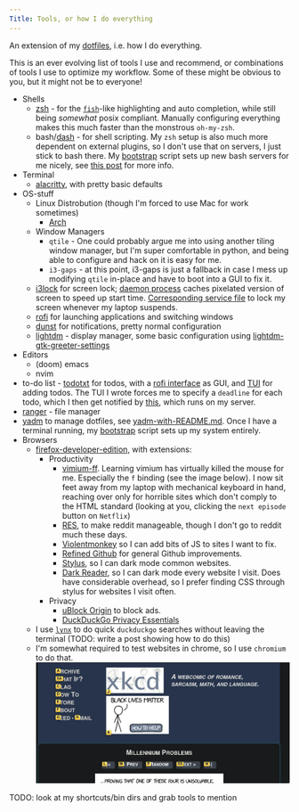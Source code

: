 ```yaml
---
Title: Tools, or how I do everything
---
```


An extension of my [dotfiles](https://github.com/seanbreckenridge/dotfiles), i.e. how I do everything.

This is an ever evolving list of tools I use and recommend, or combinations of tools I use to optimize my workflow. Some of these might be obvious to you, but it might not be to everyone!

- Shells
  - [zsh](http://zsh.sourceforge.net/) - for the [`fish`](https://fishshell.com/)-like highlighting and auto completion, while still being *somewhat* posix compliant. Manually configuring everything makes this much faster than the monstrous `oh-my-zsh`.
  - bash/[dash](https://wiki.archlinux.org/index.php/Dash) - for shell scripting. My `zsh` setup is also much more dependent on external plugins, so I don't use that on servers, I just stick to bash there. My [bootstrap](https://github.com/seanbreckenridge/bootstrap/) script sets up new bash servers for me nicely, see [this post](/post/server_setup) for more info.
- Terminal
  - [alacritty](https://github.com/alacritty/alacritty), with pretty basic defaults
- OS-stuff
  - Linux Distrobution (though I'm forced to use Mac for work sometimes)
    - [Arch](https://wiki.archlinux.org/index.php/)
  - Window Managers
    - `qtile` - One could probably argue me into using another tiling window manager, but I'm super comfortable in python, and being able to configure and hack on it is easy for me.
    - `i3-gaps` - at this point, i3-gaps is just a fallback in case I mess up modifying `qtile` in-place and have to boot into a GUI to fix it.
  - [i3lock](https://i3wm.org/i3lock/) for screen lock; [daemon process](https://sean.fish/d/lock-screen?dark) caches pixelated version of screen to speed up start time. [Corresponding service file](https://sean.fish/d/lockscreen@.service?dark) to lock my screen whenever my laptop suspends.
  - [rofi](https://github.com/davatorium/rofi) for launching applications and switching windows
  - [dunst](https://dunst-project.org/) for notifications, pretty normal configuration
  - [lightdm](https://wiki.archlinux.org/index.php/LightDM) - display manager, some basic configuration using [lightdm-gtk-greeter-settings](https://www.archlinux.org/packages/community/any/lightdm-gtk-greeter-settings/)
- Editors
  - (doom) emacs
  - nvim
- to-do list - [todotxt](http://todotxt.org/) for todos, with a [rofi interface](https://sean.fish/d/todo-prompt?dark) as GUI, and [TUI](https://gitlab.com/seanbreckenridge/full_todotxt) for adding todos. The TUI I wrote forces me to specify a `deadline` for each todo, which I then get notified by [this](https://github.com/seanbreckenridge/todotxt_deadline_notify), which runs on my server.
- [ranger](https://github.com/ranger/ranger) - file manager
- [yadm](https://yadm.io) to manage dotfiles, see [yadm-with-README.md](https://sean.fish/d/yadm-with-README.md?dark). Once I have a terminal running, my [bootstrap](https://sean.fish/d/bootstrap?dark) script sets up my system entirely.
- Browsers
  - [firefox-developer-edition](https://www.mozilla.org/en-US/firefox/developer/), with extensions:
    - Productivity
      - [vimium-ff](https://addons.mozilla.org/en-US/firefox/addon/vimium-ff/). Learning vimium has virtually killed the mouse for me. Especially the `f` binding (see the image below). I now sit feet away from my laptop with mechanical keyboard in hand, reaching over only for horrible sites which don't comply to the HTML standard (looking at you, clicking the `next episode` button on `Netflix`)
      - [RES](https://addons.mozilla.org/en-US/firefox/addon/reddit-enhancement-suite/), to make reddit manageable, though I don't go to reddit much these days.
      - [Violentmonkey](https://addons.mozilla.org/en-US/firefox/addon/violentmonkey/) so I can add bits of JS to sites I want to fix.
      - [Refined Github](https://addons.mozilla.org/en-US/firefox/addon/refined-github-/) for general Github improvements.
      - [Stylus](https://addons.mozilla.org/en-US/firefox/addon/styl-us/), so I can dark mode common websites.
      - [Dark Reader](https://addons.mozilla.org/en-US/firefox/addon/darkreader), so I can dark mode every website I visit. Does have considerable overhead, so I prefer finding CSS through stylus for websites I visit often.
    - Privacy
      - [uBlock Origin](https://addons.mozilla.org/en-US/firefox/addon/ublock-origin/) to block ads.
      - [DuckDuckGo Privacy Essentials](https://addons.mozilla.org/en-US/firefox/addon/duckduckgo-for-firefox/)
  - I use [`lynx`](https://www.lynxproject.org/) to do quick `duckduckgo` searches without leaving the terminal (TODO: write a post showing how to do this)
  - I'm somewhat required to test websites in chrome, so I use `chromium` to do that.
![vimium selecting links for me to visit purely with the keyboard](images/vimium.png)

TODO: look at my shortcuts/bin dirs and grab tools to mention

